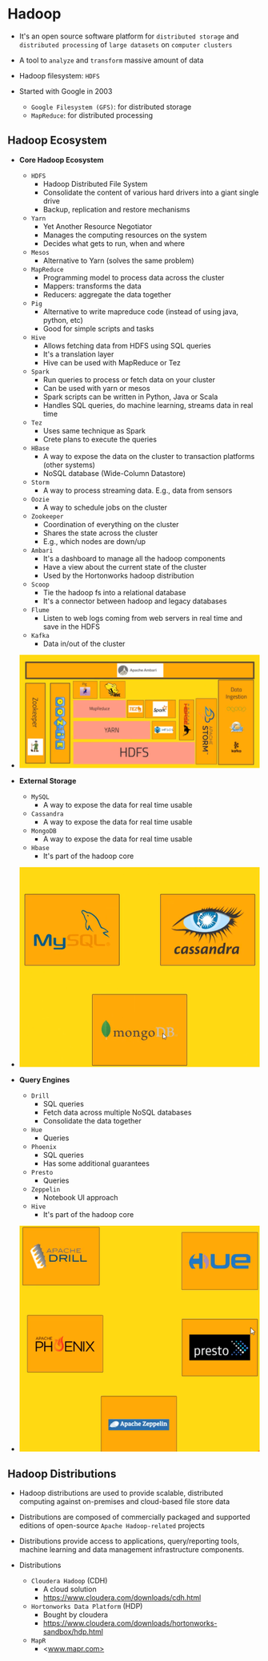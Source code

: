 # Hadoop

- It's an open source software platform for `distributed storage` and `distributed processing` of `large datasets` on `computer clusters`
- A tool to `analyze` and `transform` massive amount of data
- Hadoop filesystem: `HDFS`

- Started with Google in 2003
  - `Google Filesystem (GFS)`: for distributed storage
  - `MapReduce`: for distributed processing

## Hadoop Ecosystem

- **Core Hadoop Ecosystem**

  - `HDFS`
    - Hadoop Distributed File System
    - Consolidate the content of various hard drivers into a giant single drive
    - Backup, replication and restore mechanisms
  - `Yarn`
    - Yet Another Resource Negotiator
    - Manages the computing resources on the system
    - Decides what gets to run, when and where
  - `Mesos`
    - Alternative to Yarn (solves the same problem)
  - `MapReduce`
    - Programming model to process data across the cluster
    - Mappers: transforms the data
    - Reducers: aggregate the data together
  - `Pig`
    - Alternative to write mapreduce code (instead of using java, python, etc)
    - Good for simple scripts and tasks
  - `Hive`
    - Allows fetching data from HDFS using SQL queries
    - It's a translation layer
    - Hive can be used with MapReduce or Tez
  - `Spark`
    - Run queries to process or fetch data on your cluster
    - Can be used with yarn or mesos
    - Spark scripts can be written in Python, Java or Scala
    - Handles SQL queries, do machine learning, streams data in real time
  - `Tez`
    - Uses same technique as Spark
    - Crete plans to execute the queries
  - `HBase`
    - A way to expose the data on the cluster to transaction platforms (other systems)
    - NoSQL database (Wide-Column Datastore)
  - `Storm`
    - A way to process streaming data. E.g., data from sensors
  - `Oozie`
    - A way to schedule jobs on the cluster
  - `Zookeeper`
    - Coordination of everything on the cluster
    - Shares the state across the cluster
    - E.g., which nodes are down/up
  - `Ambari`
    - It's a dashboard to manage all the hadoop components
    - Have a view about the current state of the cluster
    - Used by the Hortonworks hadoop distribution
  - `Scoop`
    - Tie the hadoop fs into a relational database
    - It's a connector between hadoop and legacy databases
  - `Flume`
    - Listen to web logs coming from web servers in real time and save in the HDFS
  - `Kafka`
    - Data in/out of the cluster

- ![Core](.images/hadoop-ecosystem-core.png)

- **External Storage**

  - `MySQL`
    - A way to expose the data for real time usable
  - `Cassandra`
    - A way to expose the data for real time usable
  - `MongoDB`
    - A way to expose the data for real time usable
  - `Hbase`
    - It's part of the hadoop core

- ![External Storage](.images/hadoop-ecosystem-external-storage.png)

- **Query Engines**

  - `Drill`
    - SQL queries
    - Fetch data across multiple NoSQL databases
    - Consolidate the data together
  - `Hue`
    - Queries
  - `Phoenix`
    - SQL queries
    - Has some additional guarantees
  - `Presto`
    - Queries
  - `Zeppelin`
    - Notebook UI approach
  - `Hive`
    - It's part of the hadoop core

- ![Search Engines](.images/hadoop-ecosystem-search-engines.png)

## Hadoop Distributions

- Hadoop distributions are used to provide scalable, distributed computing against on-premises and cloud-based file store data
- Distributions are composed of commercially packaged and supported editions of open-source `Apache Hadoop-related` projects
- Distributions provide access to applications, query/reporting tools, machine learning and data management infrastructure components.

- Distributions
  - `Cloudera Hadoop` (CDH)
    - A cloud solution
    - <https://www.cloudera.com/downloads/cdh.html>
  - `Hortonworks Data Platform` (HDP)
    - Bought by cloudera
    - <https://www.cloudera.com/downloads/hortonworks-sandbox/hdp.html>
  - `MapR`
    - <www.mapr.com>
